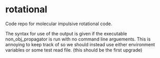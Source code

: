 rotational
==========

Code repo for molecular impulsive rotational code.


The syntax for use of the output is given if the executable non_obj_propagator is run with no command line arguements.
This is annoying to keep track of so we should instead use either environment variables or some test read file. (this should be the first upgrade)
